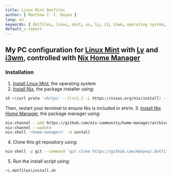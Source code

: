 ```yaml
---
title: Linux Mint Dotfiles
author: [ Matthew T. C. Boyea ]
lang: en
keywords: [ dotfiles, linux, mint, os, ly, i3, i3wm, operating system, bash, nix ]
default_: report
---
```

## My PC configuration for [Linux Mint] with [Ly] and [i3wm], controlled with [Nix Home Manager]

### Installation

1. [Install Linux Mint](https://linuxmint.com/download.php), the operating system
2. [Install Nix](https://nixos.org/download/), the package installer using:

  ```sh
  sh <(curl proto '=https' --tlsv1.2 -L https://nixos.org/nix/install) --daemon
  ```

  Then, restart your terminal to ensure Nix is included in `$PATH`.
3. [Install Nix Home Manager](https://nix-community.github.io/home-manager/index.xhtml#sec-install-standalone), the package manager using:

  ```sh
  nix-channel --add https://github.com/nix-community/home-manager/archive/master.tar.gz home-manager
  nix-channel --update
  nix-shell '<home-manager>' -A install
  ```
4. Clone this git repository using:

  ```sh
  nix-shell -p git --command 'git clone https://github.com/mboyea/.dotfiles ~/.dotfiles'
  ```

5. Run the install script using:

  ```sh
  ~\.dotfiles\install.sh
  ```

[Linux Mint]: https://linuxmint.com
[Ly]: https://github.com/fairyglade/ly
[i3wm]: https://i3wm.org/
[Nix Home Manager]: https://github.com/nix-community/home-manager

